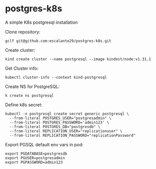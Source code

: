 # postgres-k8s
A simple K8s postgresql installation

Clone repository:

`gclf git@github.com:escalante29/postgres-k8s.git`

Create cluster:

`kind create cluster --name postgresql --image kindest/node:v1.31.1`

Get Cluster info:

`kubectl cluster-info --context kind-postgresql`

Create NS for PostgreSQL:

`k create ns postgresql`

Define k8s secret:

```
kubectl -n postgresql create secret generic postgresql \
  --from-literal POSTGRES_USER="postgresadmin" \
  --from-literal POSTGRES_PASSWORD='admin123' \
  --from-literal POSTGRES_DB="postgresdb" \
  --from-literal REPLICATION_USER="replicationuser" \
  --from-literal REPLICATION_PASSWORD="replicationPassword"
```


Export PGSQL default env vars in pod:

```
export PGDATABASE=postgresdb
export PGUSER=postgresadmin
export PGPASSWORD=admin123
```